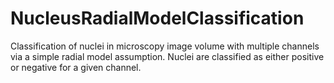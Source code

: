 # NucleusRadialModelClassification
Classification of nuclei in microscopy image volume with multiple channels via a simple radial model assumption. Nuclei are classified as either positive or negative for a given channel.
